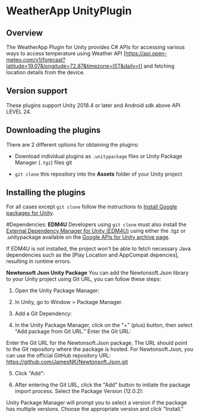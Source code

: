 # WeatherApp UnityPlugin

## Overview

The WeatherApp Plugin for Unity provides C# APIs for accessing various ways to access 
temperature using Weather API [https://api.open-meteo.com/v1/forecast?latitude=19.07&longitude=72.87&timezone=IST&daily=t] 
and fetching location details from the device. 

## Version support

These plugins support Unity 2018.4 or later and Android sdk above API LEVEL 24.

## Downloading the plugins

There are 2 different options for obtaining the plugins:

*   Download individual plugins as `.unitypackage` files or Unity Package
    Manager (`.tgz`) files git

*   `git clone` this repository into the **Assets** folder of your Unity project

## Installing the plugins

 For all cases except `git clone` follow the instructions to
[Install Google packages for Unity](//developers.google.com/unity/instructions).

#Dependencies:
**EDM4U**
Developers using `git clone` must also install the [External Dependency Manager for Unity (EDM4U)](https://github.com/googlesamples/unity-jar-resolver) using either the .tgz or .unitypackage available on the [Google APIs for Unity archive page](https://developers.google.com/unity/archive#external_dependency_manager_for_unity).

If EDM4U is not installed, the project won't be able to fetch necessary Java dependencies such as the [Play Location and AppCompat depencies], resulting in runtime errors.

**Newtonsoft Json Unity Package**
You can add the Newtonsoft.Json library to your Unity project using Git URL, you can follow these steps:

1. Open the Unity Package Manager:

2. In Unity, go to Window > Package Manager.
3. Add a Git Dependency:

4. In the Unity Package Manager, click on the "+" (plus) button, then select "Add package from Git URL."
Enter the Git URL:

Enter the Git URL for the Newtonsoft.Json package. The URL should point to the Git repository where the package is hosted. For Newtonsoft.Json, you can use the official GitHub repository URL:
https://github.com/JamesNK/Newtonsoft.Json.git

5. Click "Add":

6. After entering the Git URL, click the "Add" button to initiate the package import process.
Select the Package Version (12.0.2):

Unity Package Manager will prompt you to select a version if the package has multiple versions. Choose the appropriate version and click "Install."

